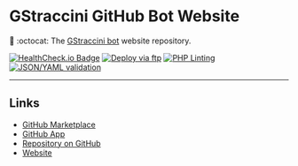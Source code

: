 # GStraccini GitHub Bot Website

🤖 :octocat: The [GStraccini bot](https://github.com/guibranco/gstraccini-bot) website repository.

[![HealthCheck.io Badge](https://healthchecks.io/badge/7751e4f8-141e-4e04-86a0-c19cd9/XxN5wyTi/gstraccini-bot.svg)](https://github.com/apps/gstraccini)
[![Deploy via ftp](https://github.com/guibranco/gstraccini-bot-website/actions/workflows/deploy.yml/badge.svg)](https://github.com/guibranco/gstraccini-bot-website/actions/workflows/deploy.yml)
[![PHP Linting](https://github.com/guibranco/gstraccini-bot-website/actions/workflows/php-lint.yml/badge.svg)](https://github.com/guibranco/gstraccini-bot-website/actions/workflows/php-lint.yml)
[![JSON/YAML validation](https://github.com/guibranco/gstraccini-bot-website/actions/workflows/json-yaml-lint.yml/badge.svg)](https://github.com/guibranco/gstraccini-bot-website/actions/workflows/json-yaml-lint.yml)

---

## Links


- [GitHub Marketplace](https://github.com/marketplace/gstraccini-bot)
- [GitHub App](https://github.com/apps/gstraccini)
- [Repository on GitHub](https://github.com/guibranco/gstraccini-bot)
- [Website](https://bot.straccini.com/)
